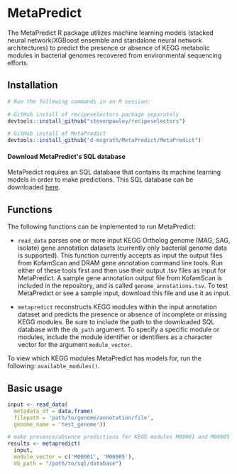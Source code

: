 # MetaPredict

The MetaPredict R package utilizes machine learning models (stacked neural network/XGBoost ensemble and standalone neural network architectures) to predict the presence or absence of KEGG metabolic modules in bacterial genomes recovered from environmental sequencing efforts.

## Installation

``` r
# Run the following commands in an R session:

# GitHub install of recipeselectors package separately
devtools::install_github("stevenpawley/recipeselectors")

# GitHub install of MetaPredict
devtools::install_github("d-mcgrath/MetaPredict/MetaPredict")
```

#### Download MetaPredict's SQL database
MetaPredict requires an SQL database that contains its machine learning models in order to make predictions. This SQL database can be downloaded [here](https://zenodo.org/record/7419289).


## Functions

The following functions can be implemented to run MetaPredict:

- `read_data` parses one or more input KEGG Ortholog genome (MAG, SAG, isolate) gene annotation datasets (currently only bacterial genome data is supported). This function currently accepts as input the output files from KofamScan and DRAM gene annotation command line tools. Run either of these tools first and then use their output .tsv files as input for MetaPredict. A sample gene annotation output file from KofamScan is included in the repository, and is called `genome_annotations.tsv`. To test MetaPredict or see a sample input, download this file and use it as input.

- `metapredict` reconstructs KEGG modules within the input annotation dataset and predicts the presence or absence of incomplete or missing KEGG modules. Be sure to include the path to the downloaded SQL database with the `db_path` argument. To specify a specific module or modules, include the module identifier or identifiers as a character vector for the argument `module_vector`. 

To view which KEGG modules MetaPredict has models for, run the following: `available_modules()`.

## Basic usage

``` r
input <- read_data(
  metadata_df = data.frame(
  filepath = 'path/to/genome/annotation/file',
  genome_name = 'test_genome'))

# make presence/absence predictions for KEGG modules M00001 and M00005
results <- metapredict(
  input,
  module_vector = c('M00001', 'M00005'),
  db_path = "/path/to/sql/database")

```
